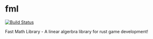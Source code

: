 # fml
[![Build Status](https://travis-ci.com/Majoolwip/fml.svg?branch=master)](https://travis-ci.com/Majoolwip/fml)

Fast Math Library - A linear algerbra library for rust game development!
